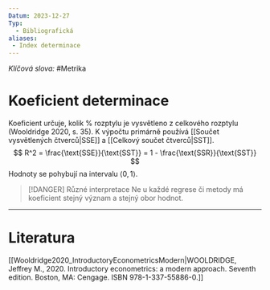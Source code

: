 ```yaml
---
Datum: 2023-12-27
Typ:
  - Bibliografická
aliases:
 - Index determinace
---
```

*Klíčová slova:* #Metrika
# Koeficient determinace
Koeficient určuje, kolik % rozptylu je vysvětleno z celkového rozptylu (Wooldridge 2020, s. 35). K výpočtu primárně používá [[Součet vysvětlených čtverců|SSE]] a [[Celkový součet čtverců|SST]].
$$
R^2 = \frac{\text{SSE}}{\text{SST}} = 1 - \frac{\text{SSR}}{\text{SST}}
$$
Hodnoty se pohybují na intervalu $\langle0, 1\rangle$.

> [!DANGER] Různé interpretace
> Ne u každé regrese či metody má koeficient stejný význam a stejný obor hodnot.

- - -
# Literatura
[[Wooldridge2020_IntroductoryEconometricsModern|WOOLDRIDGE, Jeffrey M., 2020. Introductory econometrics: a modern approach. Seventh edition. Boston, MA: Cengage. ISBN 978-1-337-55886-0.]]